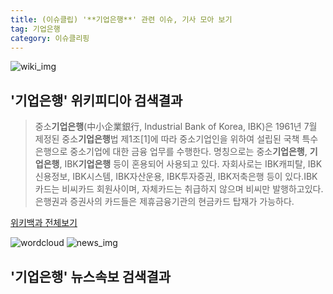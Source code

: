 ```yaml
---
title: (이슈클립) '**기업은행**' 관련 이슈, 기사 모아 보기
tag: 기업은행
category: 이슈클리핑
---
```

![wiki_img](https://user-images.githubusercontent.com/42597476/44503234-41136a80-a6d0-11e8-9071-6fc6418eafe4.png)
## **'**기업은행**'** 위키피디아 검색결과
>중소**기업은행**(中小企業銀行, Industrial Bank of Korea, IBK)은 1961년 7월 제정된 중소**기업은행**법 제1조[1]에 따라 중소기업인을 위하여 설립된 국책 특수은행으로 중소기업에 대한 금융 업무를 수행한다. 명칭으로는 중소**기업은행**, **기업은행**, IBK**기업은행** 등이 혼용되어 사용되고 있다. 자회사로는 IBK캐피탈, IBK신용정보, IBK시스템, IBK자산운용, IBK투자증권, IBK저축은행 등이 있다.IBK 카드는 비씨카드 회원사이며, 자체카드는 취급하지 않으며 비씨만 발행하고있다. 은행권과 증권사의 카드들은 제휴금융기관의 현금카드 탑재가 가능하다.

<a href="https://ko.wikipedia.org/wiki/기업은행" target="_blank">위키백과 전체보기</a>

![wordcloud](https://s3.ap-northeast-2.amazonaws.com/lyrics101-wordcloud/2018-09-27-1538017809.png)
![news_img](https://user-images.githubusercontent.com/42597476/44507050-1206f400-a6e4-11e8-8d98-7ffbfebb353f.png)
## **'**기업은행**'** 뉴스속보 검색결과

